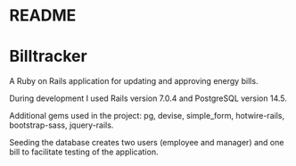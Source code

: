 # README

# Billtracker

A Ruby on Rails application for updating and approving energy bills.

During development I used Rails version 7.0.4 and PostgreSQL version 14.5.

Additional gems used in the project: pg, devise, simple_form, hotwire-rails, bootstrap-sass, jquery-rails.

Seeding the database creates two users (employee and manager) and one bill to facilitate testing of the application.
